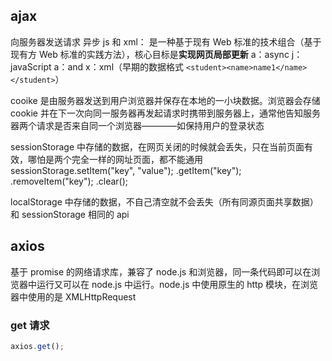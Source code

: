 ## ajax

向服务器发送请求
异步 js 和 xml： 是一种基于现有 Web 标准的技术组合（基于现有方 Web 标准的实践方法），核心目标是**实现网页局部更新**
a：async
j：javaScript
a：and
x：xml（早期的数据格式 `<student><name>name1</name></student>`）

cooike 是由服务器发送到用户浏览器并保存在本地的一小块数据。浏览器会存储 cookie 并在下一次向同一服务器再发起请求时携带到服务器上，通常他告知服务器两个请求是否来自同一个浏览器————如保持用户的登录状态

sessionStorage 中存储的数据，在网页关闭的时候就会丢失，只在当前页面有效，哪怕是两个完全一样的网址页面，都不能通用
sessionStorage.setItem("key", "value");
.getItem("key");
.removeItem("key");
.clear();

localStorage 中存储的数据，不自己清空就不会丢失（所有同源页面共享数据）
和 sessionStorage 相同的 api

## axios

基于 promise 的网络请求库，兼容了 node.js 和浏览器，同一条代码即可以在浏览器中运行又可以在 node.js 中运行。node.js 中使用原生的 http 模块，在浏览器中使用的是 XMLHttpRequest

### get 请求

```js
axios.get();
```
